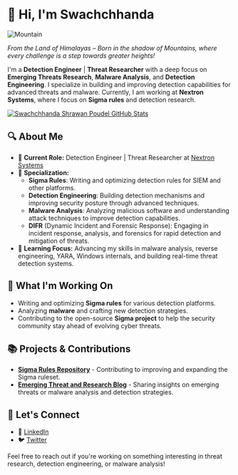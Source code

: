 # 👋 Hi, I'm Swachchhanda 

![Mountain](https://github.com/user-attachments/assets/27917685-3be4-4b28-add4-2965925dc2c6)

*From the Land of Himalayas – Born in the shadow of Mountains, where every challenge is a step towards greater heights!*


I'm a **Detection Engineer** | **Threat Researcher** with a deep focus on **Emerging Threats Research**, **Malware Analysis**, and **Detection Engineering**. I specialize in building and improving detection capabilities for advanced threats and malware. Currently, I am working at **Nextron Systems**, where I focus on **Sigma rules** and detection research.


[![Swachchhanda Shrawan Poudel GitHub Stats](https://github-readme-stats.vercel.app/api?username=swachchhanda000&count_private=true&show_icons=true&theme=dark&hide_rank=false)](https://github.com/anuraghazra/github-readme-stats)

## 🔍 About Me

- 💼 **Current Role:** Detection Engineer | Threat Researcher at [Nextron Systems](https://www.nextron-systems.com)
- 🔬 **Specialization:**
  - **Sigma Rules**: Writing and optimizing detection rules for SIEM and other platforms.
  - **Detection Engineering**: Building detection mechanisms and improving security posture through advanced techniques.
  - **Malware Analysis**: Analyzing malicious software and understanding attack techniques to improve detection capabilities.
  - **DIFR** (Dynamic Incident and Forensic Response): Engaging in incident response, analysis, and forensics for rapid detection and mitigation of threats.
- 🧠 **Learning Focus:** Advancing my skills in malware analysis, reverse engineering, YARA, Windows internals, and building real-time threat detection systems.

## 📜 What I'm Working On

- Writing and optimizing **Sigma rules** for various detection platforms.
- Analyzing **malware** and crafting new detection strategies.
- Contributing to the open-source **Sigma project** to help the security community stay ahead of evolving cyber threats.


## 📚 Projects & Contributions

- [**Sigma Rules Repository**](https://github.com/SigmaHQ/sigma) - Contributing to improving and expanding the Sigma ruleset.
- [**Emerging Threat and Research Blog**](https://www.logpoint.com/en/author/swachchhanda/) - Sharing insights on emerging threats or malware analysis and detection strategies.

## 🚀 Let's Connect

- 💼 [LinkedIn](https://www.linkedin.com/in/swachchhanda-shrawan-poudel-28447a1b6/)
- 🐦 [Twitter](https://twitter.com/_swachchhanda_)
  
Feel free to reach out if you're working on something interesting in threat research, detection engineering, or malware analysis!

